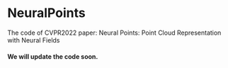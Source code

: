 # NeuralPoints
The code of CVPR2022 paper: Neural Points: Point Cloud Representation with Neural Fields

#### We will update the code soon.
